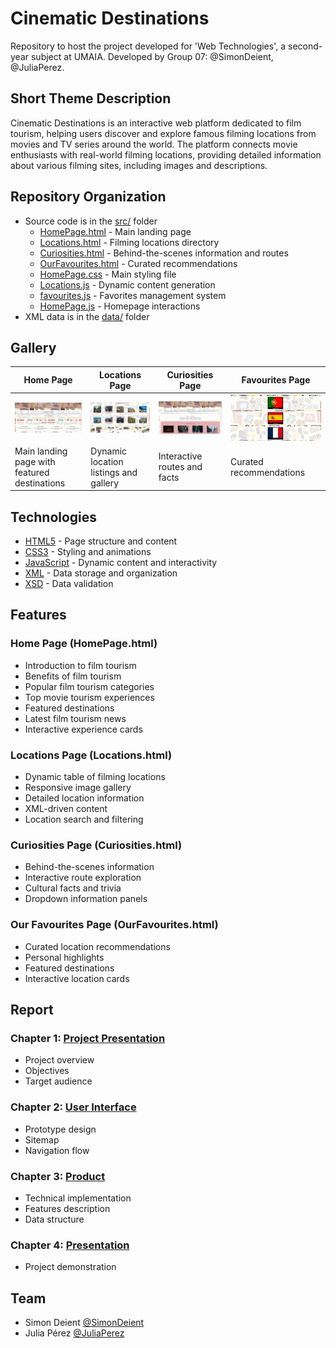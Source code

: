 # Cinematic Destinations

Repository to host the project developed for 'Web Technologies', a second-year subject at UMAIA. Developed by Group 07: @SimonDeient, @JuliaPerez.

## Short Theme Description
Cinematic Destinations is an interactive web platform dedicated to film tourism, helping users discover and explore famous filming locations from movies and TV series around the world. The platform connects movie enthusiasts with real-world filming locations, providing detailed information about various filming sites, including images and descriptions.

## Repository Organization
* Source code is in the [src/](./src/) folder
  * [HomePage.html](./src/HomePage.html) - Main landing page
  * [Locations.html](./src/Locations.html) - Filming locations directory
  * [Curiosities.html](./src/Curiosities.html) - Behind-the-scenes information and routes
  * [OurFavourites.html](./src/OurFavourites.html) - Curated recommendations
  * [HomePage.css](./src/HomePage.css) - Main styling file
  * [Locations.js](./src/Locations.js) - Dynamic content generation
  * [favourites.js](./src/favourites.js) - Favorites management system
  * [HomePage.js](./src/HomePage.js) - Homepage interactions
* XML data is in the [data/](./data/) folder

## Gallery

| Home Page | Locations Page | Curiosities Page | Favourites Page |
|------------|----------------|------------------|-----------------|
| ![Home](./doc/images/HomeCap.png) | ![Locations](./doc/images/LocationCap.png) | ![Curiosities](./doc/images/CuriositieCap.png) | ![Favourites](./doc/images/FavouritesCap.png) |
| Main landing page with featured destinations | Dynamic location listings and gallery | Interactive routes and facts | Curated recommendations |

## Technologies
* [HTML5](https://html.spec.whatwg.org/) - Page structure and content
* [CSS3](https://www.w3.org/Style/CSS/) - Styling and animations
* [JavaScript](https://developer.mozilla.org/en-US/docs/Web/JavaScript) - Dynamic content and interactivity
* [XML](https://www.w3.org/XML/) - Data storage and organization
* [XSD](https://www.w3schools.com/xml/xml_schema.asp) - Data validation

## Features
### Home Page (HomePage.html)
* Introduction to film tourism
* Benefits of film tourism
* Popular film tourism categories
* Top movie tourism experiences
* Featured destinations
* Latest film tourism news
* Interactive experience cards

### Locations Page (Locations.html)
* Dynamic table of filming locations
* Responsive image gallery
* Detailed location information
* XML-driven content
* Location search and filtering

### Curiosities Page (Curiosities.html)
* Behind-the-scenes information
* Interactive route exploration
* Cultural facts and trivia
* Dropdown information panels

### Our Favourites Page (OurFavourites.html)
* Curated location recommendations
* Personal highlights
* Featured destinations
* Interactive location cards

## Report

### Chapter 1: [Project Presentation](./doc/c1.md)
* Project overview
* Objectives
* Target audience

### Chapter 2: [User Interface](./doc/c2.md)
* Prototype design
* Sitemap
* Navigation flow

### Chapter 3: [Product](./doc/c3.md)
* Technical implementation
* Features description
* Data structure

### Chapter 4: [Presentation](./doc/c4.md)
* Project demonstration

## Team
* Simon Deient [@SimonDeient](https://github.com/SimonDeient)
* Julia Pérez [@JuliaPerez](https://github.com/JuliaPerez)


